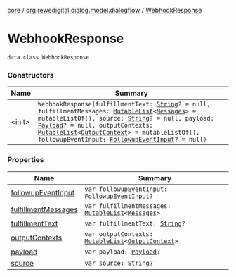 [core](../../index.md) / [org.rewedigital.dialog.model.dialogflow](../index.md) / [WebhookResponse](./index.md)

# WebhookResponse

`data class WebhookResponse`

### Constructors

| Name | Summary |
|---|---|
| [&lt;init&gt;](-init-.md) | `WebhookResponse(fulfillmentText: `[`String`](https://kotlinlang.org/api/latest/jvm/stdlib/kotlin/-string/index.html)`? = null, fulfillmentMessages: `[`MutableList`](https://kotlinlang.org/api/latest/jvm/stdlib/kotlin.collections/-mutable-list/index.html)`<`[`Messages`](../-messages/index.md)`> = mutableListOf(), source: `[`String`](https://kotlinlang.org/api/latest/jvm/stdlib/kotlin/-string/index.html)`? = null, payload: `[`Payload`](../-payload/index.md)`? = null, outputContexts: `[`MutableList`](https://kotlinlang.org/api/latest/jvm/stdlib/kotlin.collections/-mutable-list/index.html)`<`[`OutputContext`](../-output-context/index.md)`> = mutableListOf(), followupEventInput: `[`FollowupEventInput`](../-followup-event-input/index.md)`? = null)` |

### Properties

| Name | Summary |
|---|---|
| [followupEventInput](followup-event-input.md) | `var followupEventInput: `[`FollowupEventInput`](../-followup-event-input/index.md)`?` |
| [fulfillmentMessages](fulfillment-messages.md) | `var fulfillmentMessages: `[`MutableList`](https://kotlinlang.org/api/latest/jvm/stdlib/kotlin.collections/-mutable-list/index.html)`<`[`Messages`](../-messages/index.md)`>` |
| [fulfillmentText](fulfillment-text.md) | `var fulfillmentText: `[`String`](https://kotlinlang.org/api/latest/jvm/stdlib/kotlin/-string/index.html)`?` |
| [outputContexts](output-contexts.md) | `var outputContexts: `[`MutableList`](https://kotlinlang.org/api/latest/jvm/stdlib/kotlin.collections/-mutable-list/index.html)`<`[`OutputContext`](../-output-context/index.md)`>` |
| [payload](payload.md) | `var payload: `[`Payload`](../-payload/index.md)`?` |
| [source](source.md) | `var source: `[`String`](https://kotlinlang.org/api/latest/jvm/stdlib/kotlin/-string/index.html)`?` |
